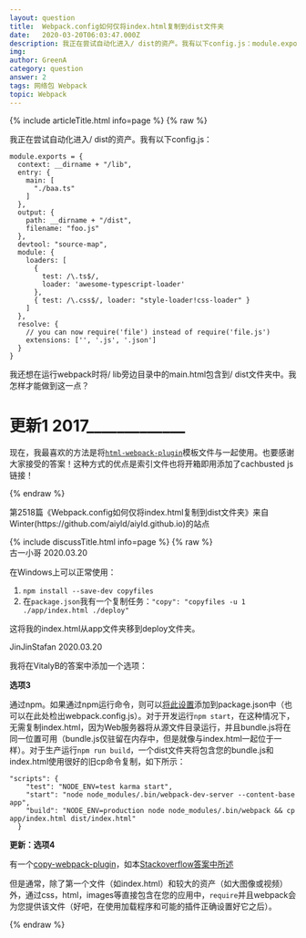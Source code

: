 ```yaml
---
layout: question
title:  Webpack.config如何仅将index.html复制到dist文件夹
date:   2020-03-20T06:03:47.000Z
description: 我正在尝试自动化进入/ dist的资产。我有以下config.js：module.exports = {  context  __dirname +...
img: 
author: GreenA
category: question
answer: 2
tags: 网络包 Webpack
topic: Webpack
---
```

<div class="article-root">
  <div class="article">
    {% include articleTitle.html info=page %}
    {% raw %}
    <div class="article-content"><p><font style="vertical-align: inherit;"><font style="vertical-align: inherit;">我正在尝试自动化进入/ dist的资产。</font><font style="vertical-align: inherit;">我有以下config.js：</font></font></p>

<pre><code>module.exports = {<font></font>
  context: __dirname + "/lib",<font></font>
  entry: {<font></font>
    main: [<font></font>
      "./baa.ts"<font></font>
    ]<font></font>
  },<font></font>
  output: {<font></font>
    path: __dirname + "/dist",<font></font>
    filename: "foo.js"<font></font>
  },<font></font>
  devtool: "source-map",<font></font>
  module: {<font></font>
    loaders: [<font></font>
      {<font></font>
        test: /\.ts$/,<font></font>
        loader: 'awesome-typescript-loader'<font></font>
      },<font></font>
      { test: /\.css$/, loader: "style-loader!css-loader" }<font></font>
    ]<font></font>
  },<font></font>
  resolve: {<font></font>
    // you can now require('file') instead of require('file.js')<font></font>
    extensions: ['', '.js', '.json']<font></font>
  }<font></font>
}<font></font>
</code></pre>

<p><font style="vertical-align: inherit;"><font style="vertical-align: inherit;">我还想在运行webpack时将/ lib旁边目录中的main.html包含到/ dist文件夹中。</font><font style="vertical-align: inherit;">我怎样才能做到这一点？</font></font></p>

<h1><font style="vertical-align: inherit;"><font style="vertical-align: inherit;">更新1 2017_____________</font></font></h1>

<p><font style="vertical-align: inherit;"><font style="vertical-align: inherit;">现在，我最喜欢的方法是将</font></font><a href="https://github.com/jantimon/html-webpack-plugin" rel="noreferrer"><code>html-webpack-plugin</code></a><font style="vertical-align: inherit;"><font style="vertical-align: inherit;">模板文件与</font><font style="vertical-align: inherit;">一起使用</font><font style="vertical-align: inherit;">。</font><font style="vertical-align: inherit;">也要感谢大家接受的答案！</font><font style="vertical-align: inherit;">这种方式的优点是索引文件也将开箱即用添加了cachbusted js链接！</font></font></p></div>
    {% endraw %}
  </div>
  <p class="winter_mark">第2518篇《Webpack.config如何仅将index.html复制到dist文件夹》来自Winter(https://github.com/aiyld/aiyld.github.io)的站点</p>
  <div class="discuss-wrapper">
    {% include discussTitle.html info=page %}
    {% raw %}
    <div class="discuss-list">
    <div class="discuss-item">
        <div class="discuss-parent">
          <div class="discuss-meta">
            <span class="discuss-user">古一小哥</span>
            <span class="discuss-time">2020.03.20</span>
          </div>
          <div class="discuss-comment"><p><font style="vertical-align: inherit;"><font style="vertical-align: inherit;">在Windows上可以正常使用：</font></font></p>

<ol>
<li><code>npm install --save-dev copyfiles</code>   </li>
<li><font style="vertical-align: inherit;"><font style="vertical-align: inherit;">在</font></font><code>package.json</code><font style="vertical-align: inherit;"><font style="vertical-align: inherit;">我有一个复制任务：</font></font><code>"copy": "copyfiles -u 1 ./app/index.html ./deploy"</code></li>
</ol>

<p><font style="vertical-align: inherit;"><font style="vertical-align: inherit;">这将我的index.html从app文件夹移到deploy文件夹。</font></font></p></div>
        </div></div><div class="discuss-item">
        <div class="discuss-parent">
          <div class="discuss-meta">
            <span class="discuss-user">JinJinStafan</span>
            <span class="discuss-time">2020.03.20</span>
          </div>
          <div class="discuss-comment"><p><font style="vertical-align: inherit;"><font style="vertical-align: inherit;">我将在VitalyB的答案中添加一个选项：</font></font></p>

<p><strong><font style="vertical-align: inherit;"><font style="vertical-align: inherit;">选项3</font></font></strong></p>

<p><font style="vertical-align: inherit;"><font style="vertical-align: inherit;">通过npm。</font><font style="vertical-align: inherit;">如果通过npm运行命令，则可以</font></font><a href="https://github.com/kentcdodds/webpack-angular/blob/finished/step9-source-map/package.json" rel="noreferrer"><font style="vertical-align: inherit;"><font style="vertical-align: inherit;">将此设置</font></font></a><font style="vertical-align: inherit;"><font style="vertical-align: inherit;">添加</font><font style="vertical-align: inherit;">到package.json中（也可以在此处检出webpack.config.js）。</font><font style="vertical-align: inherit;">对于开发运行</font></font><code>npm start</code><font style="vertical-align: inherit;"><font style="vertical-align: inherit;">，在这种情况下，无需复制index.html，因为Web服务器将从源文件目录运行，并且bundle.js将在同一位置可用（bundle.js仅驻留在内存中，但是就像与index.html一起位于一样）。</font><font style="vertical-align: inherit;">对于生产运行</font></font><code>npm run build</code><font style="vertical-align: inherit;"><font style="vertical-align: inherit;">，一个dist文件夹将包含您的bundle.js和index.html使用很好的旧cp命令复制，如下所示：</font></font></p>

<pre><code>"scripts": {<font></font>
    "test": "NODE_ENV=test karma start",<font></font>
    "start": "node node_modules/.bin/webpack-dev-server --content-base app",<font></font>
    "build": "NODE_ENV=production node node_modules/.bin/webpack &amp;&amp; cp app/index.html dist/index.html"<font></font>
  }<font></font>
</code></pre>

<p><strong><font style="vertical-align: inherit;"><font style="vertical-align: inherit;">更新：选项4</font></font></strong></p>

<p><font style="vertical-align: inherit;"><font style="vertical-align: inherit;">有一个</font></font><a href="https://www.npmjs.com/package/copy-webpack-plugin" rel="noreferrer"><font style="vertical-align: inherit;"><font style="vertical-align: inherit;">copy-webpack-plugin</font></font></a><font style="vertical-align: inherit;"><font style="vertical-align: inherit;">，如本</font></font><a href="https://stackoverflow.com/a/33374807/2420037"><font style="vertical-align: inherit;"><font style="vertical-align: inherit;">Stackoverflow答案中所述</font></font></a></p>

<p><font style="vertical-align: inherit;"><font style="vertical-align: inherit;">但是通常，除了第一个文件（如index.html）和较大的资产（如大图像或视频）外，通过css，html，images等直接包含在您的应用中，</font></font><code>require</code><font style="vertical-align: inherit;"><font style="vertical-align: inherit;">并且webpack会为您提供该文件（好吧，在使用加载程序和可能的插件正确设置好它之后）。</font></font></p></div>
        </div></div>
    </div>
    {% endraw %}
  </div>
<div>
